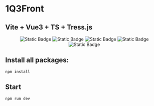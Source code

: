 # 1Q3Front

## Vite + Vue3 + TS + Tress.js

<p align="center">
  <img alt="Static Badge" src="https://img.shields.io/badge/Vue-3.3.4-green">
  <img alt="Static Badge" src="https://img.shields.io/badge/Vite-3.3.4-lightgreen">
  <img alt="Static Badge" src="https://img.shields.io/badge/TypeScript-5.0.2-blue">
  <img alt="Static Badge" src="https://img.shields.io/badge/Element--Plus-2.3.14-lightblue">
  <img alt="Static Badge" src="https://img.shields.io/badge/Three.js-0.156.1-orange">
  <br>
</p>

## Install all packages:
```npm install```

## Start

```npm run dev```




